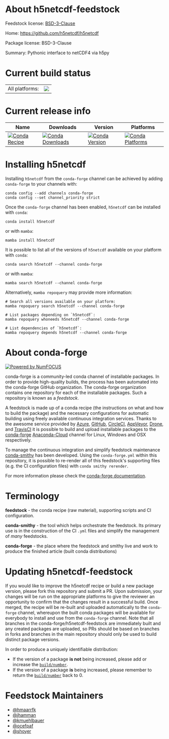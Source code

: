 About h5netcdf-feedstock
========================

Feedstock license: [BSD-3-Clause](https://github.com/conda-forge/h5netcdf-feedstock/blob/main/LICENSE.txt)

Home: https://github.com/h5netcdf/h5netcdf

Package license: BSD-3-Clause

Summary: Pythonic interface to netCDF4 via h5py

Current build status
====================


<table><tr><td>All platforms:</td>
    <td>
      <a href="https://dev.azure.com/conda-forge/feedstock-builds/_build/latest?definitionId=2989&branchName=main">
        <img src="https://dev.azure.com/conda-forge/feedstock-builds/_apis/build/status/h5netcdf-feedstock?branchName=main">
      </a>
    </td>
  </tr>
</table>

Current release info
====================

| Name | Downloads | Version | Platforms |
| --- | --- | --- | --- |
| [![Conda Recipe](https://img.shields.io/badge/recipe-h5netcdf-green.svg)](https://anaconda.org/conda-forge/h5netcdf) | [![Conda Downloads](https://img.shields.io/conda/dn/conda-forge/h5netcdf.svg)](https://anaconda.org/conda-forge/h5netcdf) | [![Conda Version](https://img.shields.io/conda/vn/conda-forge/h5netcdf.svg)](https://anaconda.org/conda-forge/h5netcdf) | [![Conda Platforms](https://img.shields.io/conda/pn/conda-forge/h5netcdf.svg)](https://anaconda.org/conda-forge/h5netcdf) |

Installing h5netcdf
===================

Installing `h5netcdf` from the `conda-forge` channel can be achieved by adding `conda-forge` to your channels with:

```
conda config --add channels conda-forge
conda config --set channel_priority strict
```

Once the `conda-forge` channel has been enabled, `h5netcdf` can be installed with `conda`:

```
conda install h5netcdf
```

or with `mamba`:

```
mamba install h5netcdf
```

It is possible to list all of the versions of `h5netcdf` available on your platform with `conda`:

```
conda search h5netcdf --channel conda-forge
```

or with `mamba`:

```
mamba search h5netcdf --channel conda-forge
```

Alternatively, `mamba repoquery` may provide more information:

```
# Search all versions available on your platform:
mamba repoquery search h5netcdf --channel conda-forge

# List packages depending on `h5netcdf`:
mamba repoquery whoneeds h5netcdf --channel conda-forge

# List dependencies of `h5netcdf`:
mamba repoquery depends h5netcdf --channel conda-forge
```


About conda-forge
=================

[![Powered by
NumFOCUS](https://img.shields.io/badge/powered%20by-NumFOCUS-orange.svg?style=flat&colorA=E1523D&colorB=007D8A)](https://numfocus.org)

conda-forge is a community-led conda channel of installable packages.
In order to provide high-quality builds, the process has been automated into the
conda-forge GitHub organization. The conda-forge organization contains one repository
for each of the installable packages. Such a repository is known as a *feedstock*.

A feedstock is made up of a conda recipe (the instructions on what and how to build
the package) and the necessary configurations for automatic building using freely
available continuous integration services. Thanks to the awesome service provided by
[Azure](https://azure.microsoft.com/en-us/services/devops/), [GitHub](https://github.com/),
[CircleCI](https://circleci.com/), [AppVeyor](https://www.appveyor.com/),
[Drone](https://cloud.drone.io/welcome), and [TravisCI](https://travis-ci.com/)
it is possible to build and upload installable packages to the
[conda-forge](https://anaconda.org/conda-forge) [Anaconda-Cloud](https://anaconda.org/)
channel for Linux, Windows and OSX respectively.

To manage the continuous integration and simplify feedstock maintenance
[conda-smithy](https://github.com/conda-forge/conda-smithy) has been developed.
Using the ``conda-forge.yml`` within this repository, it is possible to re-render all of
this feedstock's supporting files (e.g. the CI configuration files) with ``conda smithy rerender``.

For more information please check the [conda-forge documentation](https://conda-forge.org/docs/).

Terminology
===========

**feedstock** - the conda recipe (raw material), supporting scripts and CI configuration.

**conda-smithy** - the tool which helps orchestrate the feedstock.
                   Its primary use is in the construction of the CI ``.yml`` files
                   and simplify the management of *many* feedstocks.

**conda-forge** - the place where the feedstock and smithy live and work to
                  produce the finished article (built conda distributions)


Updating h5netcdf-feedstock
===========================

If you would like to improve the h5netcdf recipe or build a new
package version, please fork this repository and submit a PR. Upon submission,
your changes will be run on the appropriate platforms to give the reviewer an
opportunity to confirm that the changes result in a successful build. Once
merged, the recipe will be re-built and uploaded automatically to the
`conda-forge` channel, whereupon the built conda packages will be available for
everybody to install and use from the `conda-forge` channel.
Note that all branches in the conda-forge/h5netcdf-feedstock are
immediately built and any created packages are uploaded, so PRs should be based
on branches in forks and branches in the main repository should only be used to
build distinct package versions.

In order to produce a uniquely identifiable distribution:
 * If the version of a package **is not** being increased, please add or increase
   the [``build/number``](https://docs.conda.io/projects/conda-build/en/latest/resources/define-metadata.html#build-number-and-string).
 * If the version of a package **is** being increased, please remember to return
   the [``build/number``](https://docs.conda.io/projects/conda-build/en/latest/resources/define-metadata.html#build-number-and-string)
   back to 0.

Feedstock Maintainers
=====================

* [@hmaarrfk](https://github.com/hmaarrfk/)
* [@jhamman](https://github.com/jhamman/)
* [@kmuehlbauer](https://github.com/kmuehlbauer/)
* [@ocefpaf](https://github.com/ocefpaf/)
* [@shoyer](https://github.com/shoyer/)

